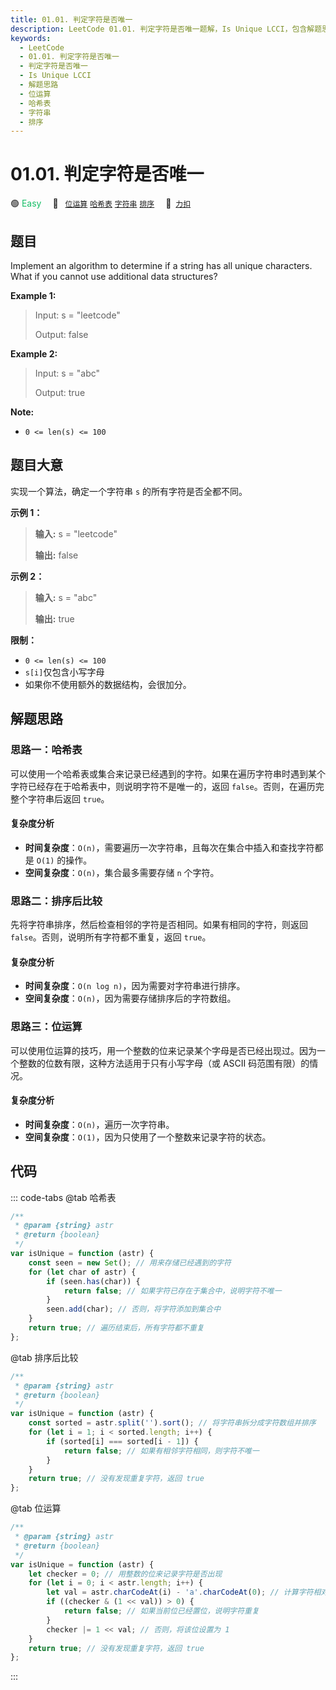 ```yaml
---
title: 01.01. 判定字符是否唯一
description: LeetCode 01.01. 判定字符是否唯一题解，Is Unique LCCI，包含解题思路、复杂度分析以及完整的 JavaScript 代码实现。
keywords:
  - LeetCode
  - 01.01. 判定字符是否唯一
  - 判定字符是否唯一
  - Is Unique LCCI
  - 解题思路
  - 位运算
  - 哈希表
  - 字符串
  - 排序
---
```


# 01.01. 判定字符是否唯一

🟢 <font color=#15bd66>Easy</font>&emsp; 🔖&ensp; [`位运算`](/tag/bit-manipulation.md) [`哈希表`](/tag/hash-table.md) [`字符串`](/tag/string.md) [`排序`](/tag/sorting.md)&emsp; 🔗&ensp;[`力扣`](https://leetcode.cn/problems/is-unique-lcci)

## 题目

Implement an algorithm to determine if a string has all unique characters.
What if you cannot use additional data structures?

**Example 1:**

> Input: s = "leetcode"
>
> Output: false

**Example 2:**

> Input: s = "abc"
>
> Output: true

**Note:**

- `0 <= len(s) <= 100 `

## 题目大意

实现一个算法，确定一个字符串 `s` 的所有字符是否全都不同。

**示例 1：**

> **输入:** s = "leetcode"
>
> **输出:** false

**示例 2：**

> **输入:** s = "abc"
>
> **输出:** true

**限制：**

- `0 <= len(s) <= 100 `
- `s[i]`仅包含小写字母
- 如果你不使用额外的数据结构，会很加分。

## 解题思路

### 思路一：哈希表

可以使用一个哈希表或集合来记录已经遇到的字符。如果在遍历字符串时遇到某个字符已经存在于哈希表中，则说明字符不是唯一的，返回 `false`。否则，在遍历完整个字符串后返回 `true`。

#### 复杂度分析

- **时间复杂度**：`O(n)`，需要遍历一次字符串，且每次在集合中插入和查找字符都是 `O(1)` 的操作。
- **空间复杂度**：`O(n)`，集合最多需要存储 `n` 个字符。

### 思路二：排序后比较

先将字符串排序，然后检查相邻的字符是否相同。如果有相同的字符，则返回 `false`。否则，说明所有字符都不重复，返回 `true`。

#### 复杂度分析

- **时间复杂度**：`O(n log n)`，因为需要对字符串进行排序。
- **空间复杂度**：`O(n)`，因为需要存储排序后的字符数组。

### 思路三：位运算

可以使用位运算的技巧，用一个整数的位来记录某个字母是否已经出现过。因为一个整数的位数有限，这种方法适用于只有小写字母（或 ASCII 码范围有限）的情况。

#### 复杂度分析

- **时间复杂度**：`O(n)`，遍历一次字符串。
- **空间复杂度**：`O(1)`，因为只使用了一个整数来记录字符的状态。

## 代码

::: code-tabs
@tab 哈希表

```javascript
/**
 * @param {string} astr
 * @return {boolean}
 */
var isUnique = function (astr) {
	const seen = new Set(); // 用来存储已经遇到的字符
	for (let char of astr) {
		if (seen.has(char)) {
			return false; // 如果字符已存在于集合中，说明字符不唯一
		}
		seen.add(char); // 否则，将字符添加到集合中
	}
	return true; // 遍历结束后，所有字符都不重复
};
```

@tab 排序后比较

```javascript
/**
 * @param {string} astr
 * @return {boolean}
 */
var isUnique = function (astr) {
	const sorted = astr.split('').sort(); // 将字符串拆分成字符数组并排序
	for (let i = 1; i < sorted.length; i++) {
		if (sorted[i] === sorted[i - 1]) {
			return false; // 如果有相邻字符相同，则字符不唯一
		}
	}
	return true; // 没有发现重复字符，返回 true
};
```

@tab 位运算

```javascript
/**
 * @param {string} astr
 * @return {boolean}
 */
var isUnique = function (astr) {
	let checker = 0; // 用整数的位来记录字符是否出现
	for (let i = 0; i < astr.length; i++) {
		let val = astr.charCodeAt(i) - 'a'.charCodeAt(0); // 计算字符相对 'a' 的偏移量
		if ((checker & (1 << val)) > 0) {
			return false; // 如果当前位已经置位，说明字符重复
		}
		checker |= 1 << val; // 否则，将该位设置为 1
	}
	return true; // 没有发现重复字符，返回 true
};
```

:::
